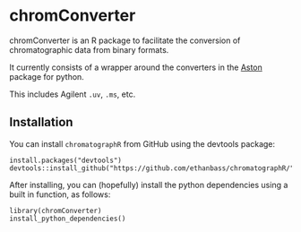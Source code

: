 # chromConverter
chromConverter is an R package to facilitate the conversion of chromatographic data from binary formats. 

It currently consists of a wrapper around the converters in the [Aston](https://github.com/bovee/aston) package for python.

This includes Agilent `.uv`, `.ms`, etc.

## Installation
You can install `chromatographR` from GitHub using the devtools package:
```
install.packages("devtools")
devtools::install_github("https://github.com/ethanbass/chromatographR/")
```

After installing, you can (hopefully) install the python dependencies using a built in function, as follows:

```
library(chromConverter)
install_python_dependencies()
```
